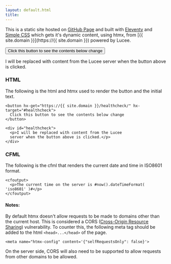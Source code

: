 ```yaml
---
layout: default.html
title: 
---
```


This is a static site hosted on [GitHub Page](https://pages.github.com/) and built with [Eleventy](https://www.11ty.dev) and [Simple CSS](https://simplecss.org) which gets it's dynamic content, using htmx, from [{{ site.domain }}](https://{{ site.domain }}) powered by Lucee.

<button hx-get="https://{{ site.domain }}/healthcheck/" hx-target="#healthcheck">
	Click this button to see the contents below change
</button>

<div id="healthcheck">
	<p>I will be replaced with content from the Lucee server when the button above is clicked.</p>
</div>

### HTML

The following is the html and htmx used to render the button and the initial text.

```
<button hx-get="https://{{ site.domain }}/healthcheck/" hx-target="#healthcheck">
  Click this button to see the contents below change
</button>

<div id="healthcheck">
  <p>I will be replaced with content from the Lucee
  server when the button above is clicked.</p>
</div>
```

### CFML

The following is the cfml that renders the current date and time in ISO8601 format.

```
<cfoutput>
  <p>The current time on the server is #now().dateTimeFormat( 'iso8601' )#</p>
</cfoutput>
```

#### Notes:

By default htmx doesn't allow requests to be made to domains other than the current host. This is considered a CORS ([Cross-Origin Resource Sharing](https://developer.mozilla.org/en-US/docs/Web/HTTP/CORS)) vulnerability. To counter this, the following meta tag should be added to the html `<head>...</head>` of the page.

```
<meta name="htmx-config" content='{"selfRequestsOnly": false}'>
```

On the server side, CORS will also need to be supported to allow requests from other domains to be allowed.
